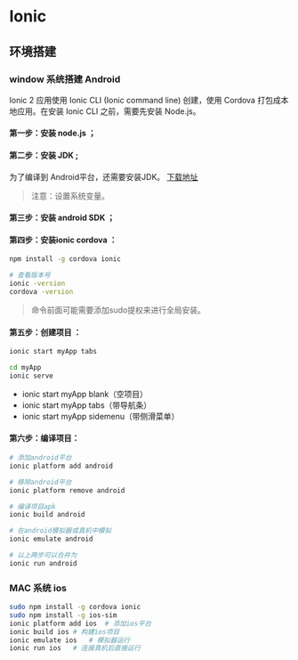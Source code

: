 # Ionic
## 环境搭建
### window 系统搭建 Android
Ionic 2 应用使用 Ionic CLI (Ionic command line) 创建，使用 Cordova 打包成本地应用。在安装 Ionic CLI 之前，需要先安装 Node.js。

#### 第一步：安装 node.js ；

#### 第二步：安装 JDK ;
为了编译到 Android平台，还需要安装JDK。
[下载地址](http://www.oracle.com/technetwork/java/javase/downloads/index.html)

> 注意：设置系统变量。

#### 第三步：安装 android SDK ；

#### 第四步：安装ionic cordova ：

``` bash
npm install -g cordova ionic

# 查看版本号
ionic -version
cordova -version
```

> 命令前面可能需要添加sudo提权来进行全局安装。

#### 第五步：创建项目 ：

``` bash
ionic start myApp tabs

cd myApp
ionic serve
```

* ionic start myApp blank（空项目） 
* ionic start myApp tabs（带导航条） 
* ionic start myApp sidemenu（带侧滑菜单）

#### 第六步：编译项目：

``` bash
# 添加android平台
ionic platform add android

# 移除android平台
ionic platform remove android

# 编译项目apk
ionic build android

# 在android模拟器或真机中模拟
ionic emulate android

# 以上两步可以合并为
ionic run android
```

### MAC 系统 ios
``` bash
sudo npm install -g cordova ionic   
sudo npm install -g ios-sim  
ionic platform add ios  # 添加ios平台
ionic build ios # 构建ios项目  
ionic emulate ios   # 模拟器运行  
ionic run ios   # 连接真机后直接运行
```